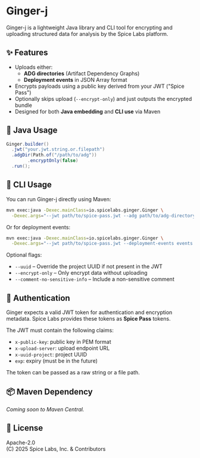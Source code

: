 # Ginger-j

Ginger-j is a lightweight Java library and CLI tool for encrypting and uploading structured data for analysis by the Spice Labs platform.

## ✨ Features

- Uploads either:
  - **ADG directories** (Artifact Dependency Graphs)
  - **Deployment events** in JSON Array format
- Encrypts payloads using a public key derived from your JWT ("Spice Pass")
- Optionally skips upload (`--encrypt-only`) and just outputs the encrypted bundle
- Designed for both **Java embedding** and **CLI use** via Maven

## 🔧 Java Usage

```java
Ginger.builder()
  .jwt("your.jwt.string.or.filepath")
  .adgDir(Path.of("/path/to/adg"))
        .encryptOnly(false)
  .run();
```

## 🚀 CLI Usage

You can run Ginger-j directly using Maven:

```bash
mvn exec:java -Dexec.mainClass=io.spicelabs.ginger.Ginger \
  -Dexec.args="--jwt path/to/spice-pass.jwt --adg path/to/adg-directory"
```

Or for deployment events:

```bash
mvn exec:java -Dexec.mainClass=io.spicelabs.ginger.Ginger \
  -Dexec.args="--jwt path/to/spice-pass.jwt --deployment-events events.json"
```

Optional flags:
- `--uuid` – Override the project UUID if not present in the JWT
- `--encrypt-only` – Only encrypt data without uploading
- `--comment-no-sensitive-info` – Include a non-sensitive comment

## 🪪 Authentication

Ginger expects a valid JWT token for authentication and encryption metadata.
Spice Labs provides these tokens as **Spice Pass** tokens.

The JWT must contain the following claims:
- `x-public-key`: public key in PEM format
- `x-upload-server`: upload endpoint URL
- `x-uuid-project`: project UUID
- `exp`: expiry (must be in the future)

The token can be passed as a raw string or a file path.

## 📦 Maven Dependency

_Coming soon to Maven Central._

## 📜 License

Apache-2.0  
(C) 2025 Spice Labs, Inc. & Contributors